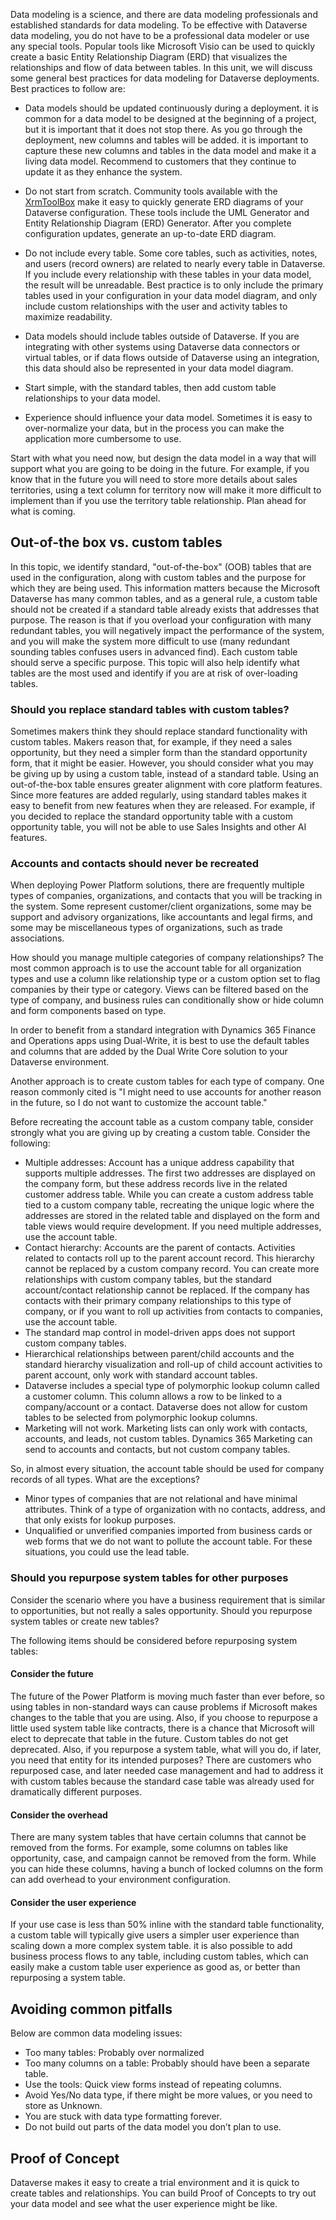 Data modeling is a science, and there are data modeling professionals and established standards for data modeling. To be effective with Dataverse data modeling, you do not have to be a professional data modeler or use any special tools. Popular tools like Microsoft Visio can be used to quickly create a basic Entity Relationship Diagram (ERD) that visualizes the relationships and flow of data between tables. In this unit, we will discuss some general best practices for data modeling for Dataverse deployments. Best practices to follow are:

- Data models should be updated continuously during a deployment. it is common for a data model to be designed at the beginning of a project, but it is important that it does not stop there. As you go through the deployment, new columns and tables will be added. it is important to capture these new columns and tables in the data model and make it a living data model. Recommend to customers that they continue to update it as they enhance the system.

- Do not start from scratch. Community tools available with the [XrmToolBox](https://www.xrmtoolbox.com) make it easy to quickly generate ERD diagrams of your Dataverse configuration. These tools include the UML Generator and Entity Relationship Diagram (ERD) Generator. After you complete configuration updates, generate an up-to-date ERD diagram.

- Do not include every table. Some core tables, such as activities, notes, and users (record owners) are related to nearly every table in Dataverse. If you include every relationship with these tables in your data model, the result will be unreadable. Best practice is to only include the primary tables used in your configuration in your data model diagram, and only include custom relationships with the user and activity tables to maximize readability.

- Data models should include tables outside of Dataverse. If you are integrating with other systems using Dataverse data connectors or virtual tables, or if data flows outside of Dataverse using an integration, this data should also be represented in your data model diagram.

- Start simple, with the standard tables, then add custom table relationships to your data model.

- Experience should influence your data model. Sometimes it is easy to over-normalize your data, but in the process you can make the application more cumbersome to use.

Start with what you need now, but design the data model in a way that will support what you are going to be doing in the future. For example, if you know that in the future you will need to store more details about sales territories, using a text column for territory now will make it more difficult to implement than if you use the territory table relationship. Plan ahead for what is coming.

## Out-of-the box vs. custom tables

In this topic, we identify standard, "out-of-the-box" (OOB) tables that are used in the configuration, along with custom tables and the purpose for which they are being used. This information matters because the Microsoft Dataverse has many common tables, and as a general rule, a custom table should not be created if a standard table already exists that addresses that purpose. The reason is that if you overload your configuration with many redundant tables, you will negatively impact the performance of the system, and you will make the system more difficult to use (many redundant sounding tables confuses users in advanced find). Each custom table should serve a specific purpose. This topic will also help identify what tables are the most used and identify if you are at risk of over-loading tables.

### Should you replace standard tables with custom tables?

Sometimes makers think they should replace standard functionality with custom tables. Makers reason that, for example, if they need a sales opportunity, but they need a simpler form than the standard opportunity form, that it might be easier. However, you should consider what you may be giving up by using a custom table, instead of a standard table. Using an out-of-the-box table ensures greater alignment with core platform features. Since more features are added regularly, using standard tables makes it easy to benefit from new features when they are released. For example, if you decided to replace the standard opportunity table with a custom opportunity table, you will not be able to use Sales Insights and other AI features.

### Accounts and contacts should never be recreated

When deploying Power Platform solutions, there are frequently multiple types of companies, organizations, and contacts that you will be tracking in the system. Some represent customer/client organizations, some may be support and advisory organizations, like accountants and legal firms, and some may be miscellaneous types of organizations, such as trade associations.

How should you manage multiple categories of company relationships? The most common approach is to use the account table for all organization types and use a column like relationship type or a custom option set to flag companies by their type or category. Views can be filtered based on the type of company, and business rules can conditionally show or hide column and form components based on type.

In order to benefit from a standard integration with Dynamics 365 Finance and Operations apps using Dual-Write, it is best to use the default tables and columns that are added by the Dual Write Core solution to your Dataverse environment.

Another approach is to create custom tables for each type of company. One reason commonly cited is "I might need to use accounts for another reason in the future, so I do not want to customize the account table."

Before recreating the account table as a custom company table, consider strongly what you are giving up by creating a custom table. Consider the following:

- Multiple addresses: Account has a unique address capability that supports multiple addresses. The first two addresses are displayed on the company form, but these address records live in the related customer address table. While you can create a custom address table tied to a custom company table, recreating the unique logic where the addresses are stored in the related table and displayed on the form and table views would require development. If you need multiple addresses, use the account table.
- Contact hierarchy: Accounts are the parent of contacts. Activities related to contacts roll up to the parent account record. This hierarchy cannot be replaced by a custom company record. You can create more relationships with custom company tables, but the standard account/contact relationship cannot be replaced. If the company has contacts with their primary company relationships to this type of company, or if you want to roll up activities from contacts to companies, use the account table.
- The standard map control in model-driven apps does not support custom company tables.
- Hierarchical relationships between parent/child accounts and the standard hierarchy visualization and roll-up of child account activities to parent account, only work with standard account tables.
- Dataverse includes a special type of polymorphic lookup column called a customer column. This column allows a row to be linked to a company/account or a contact. Dataverse does not allow for custom tables to be selected from polymorphic lookup columns.
- Marketing will not work. Marketing lists can only work with contacts, accounts, and leads, not custom tables. Dynamics 365 Marketing can send to accounts and contacts, but not custom company tables.

So, in almost every situation, the account table should be used for company records of all types. What are the exceptions?

- Minor types of companies that are not relational and have minimal attributes. Think of a type of organization with no contacts, address, and that only exists for lookup purposes.
- Unqualified or unverified companies imported from business cards or web forms that we do not want to pollute the account table. For these situations, you could use the lead table.

### Should you repurpose system tables for other purposes

Consider the scenario where you have a business requirement that is similar to opportunities, but not really a sales opportunity. Should you repurpose system tables or create new tables?

The following items should be considered before repurposing system tables:

#### Consider the future

The future of the Power Platform is moving much faster than ever before, so using tables in non-standard ways can cause problems if Microsoft makes changes to the table that you are using. Also, if you choose to repurpose a little used system table like contracts, there is a chance that Microsoft will elect to deprecate that table in the future. Custom tables do not get deprecated. Also, if you repurpose a system table, what will you do, if later, you need that entity for its intended purposes? There are customers who repurposed case, and later needed case management and had to address it with custom tables because the standard case table was already used for dramatically different purposes.

#### Consider the overhead

There are many system tables that have certain columns that cannot be removed from the forms. For example, some columns on tables like opportunity, case, and campaign cannot be removed from the form. While you can hide these columns, having a bunch of locked columns on the form can add overhead to your environment configuration.

#### Consider the user experience

If your use case is less than 50% inline with the standard table functionality, a custom table will typically give users a simpler user experience than scaling down a more complex system table. it is also possible to add business process flows to any table, including custom tables, which can easily make a custom table user experience as good as, or better than repurposing a system table.

## Avoiding common pitfalls

Below are common data modeling issues:

- Too many tables: Probably over normalized
- Too many columns on a table: Probably should have been a separate table.
- Use the tools: Quick view forms instead of repeating columns.
- Avoid Yes/No data type, if there might be more values, or you need to store as Unknown.
- You are stuck with data type formatting forever.
- Do not build out parts of the data model you don’t plan to use.

## Proof of Concept

 Dataverse makes it easy to create a trial environment and it is quick to create tables and relationships. You can build Proof of Concepts to try out your data model and see what the user experience might be like.
